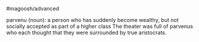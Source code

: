 #magoosh/advanced

parvenu (noun): a person who has suddenly become wealthy, but not socially accepted as part of a 
higher class 
The theater was full of parvenus who each thought that they were surrounded by true aristocrats. 
